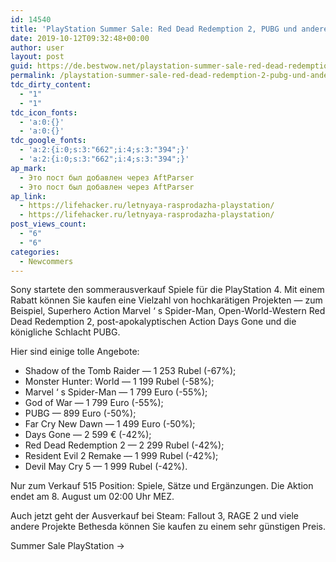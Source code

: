 ```yaml
---
id: 14540
title: 'PlayStation Summer Sale: Red Dead Redemption 2, PUBG und andere Hits mit großen Rabatt'
date: 2019-10-12T09:32:48+00:00
author: user
layout: post
guid: https://de.bestwow.net/playstation-summer-sale-red-dead-redemption-2-pubg-und-andere-hits-mit-gro-en-rabatt/
permalink: /playstation-summer-sale-red-dead-redemption-2-pubg-und-andere-hits-mit-gro-en-rabatt/
tdc_dirty_content:
  - "1"
  - "1"
tdc_icon_fonts:
  - 'a:0:{}'
  - 'a:0:{}'
tdc_google_fonts:
  - 'a:2:{i:0;s:3:"662";i:4;s:3:"394";}'
  - 'a:2:{i:0;s:3:"662";i:4;s:3:"394";}'
ap_mark:
  - Это пост был добавлен через AftParser
  - Это пост был добавлен через AftParser
ap_link:
  - https://lifehacker.ru/letnyaya-rasprodazha-playstation/
  - https://lifehacker.ru/letnyaya-rasprodazha-playstation/
post_views_count:
  - "6"
  - "6"
categories:
  - Newcommers
---
```

Sony startete den sommerausverkauf Spiele für die PlayStation 4. Mit einem Rabatt können Sie kaufen eine Vielzahl von hochkarätigen Projekten — zum Beispiel, Superhero Action Marvel &#8216; s Spider-Man, Open-World-Western Red Dead Redemption 2, post-apokalyptischen Action Days Gone und die königliche Schlacht PUBG.

Hier sind einige tolle Angebote:

  * Shadow of the Tomb Raider — 1 253 Rubel (-67%);
  * Monster Hunter: World — 1 199 Rubel (-58%);
  * Marvel &#8216; s Spider-Man — 1 799 Euro (-55%);
  * God of War — 1 799 Euro (-55%);
  * PUBG — 899 Euro (-50%);
  * Far Cry New Dawn — 1 499 Euro (-50%);
  * Days Gone — 2 599 € (-42%);
  * Red Dead Redemption 2 — 2 299 Rubel (-42%);
  * Resident Evil 2 Remake — 1 999 Rubel (-42%);
  * Devil May Cry 5 — 1 999 Rubel (-42%).

Nur zum Verkauf 515 Position: Spiele, Sätze und Ergänzungen. Die Aktion endet am 8. August um 02:00 Uhr MEZ.

Auch jetzt geht der Ausverkauf bei Steam: Fallout 3, RAGE 2 und viele andere Projekte Bethesda können Sie kaufen zu einem sehr günstigen Preis.

Summer Sale PlayStation →